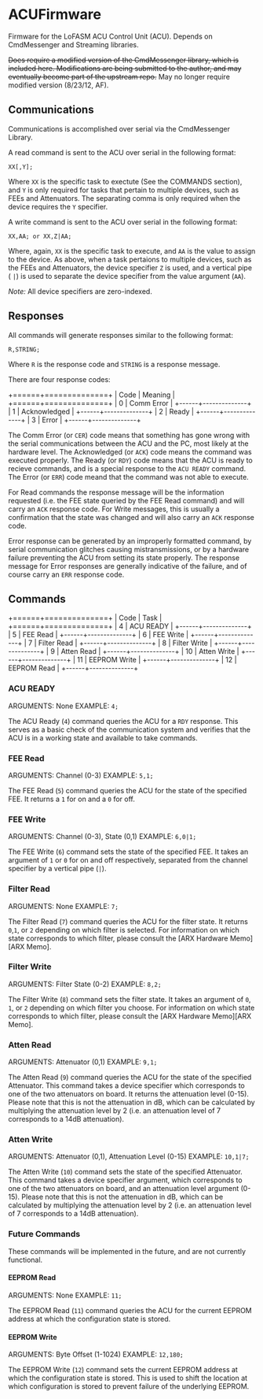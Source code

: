 ACUFirmware
===========

Firmware for the LoFASM ACU Control Unit (ACU). Depends on CmdMessenger and
Streaming libraries.

~~Does require a modified version of the CmdMessenger library, which is included
here. Modifications are being submitted to the author, and may eventually become
part of the upstream repo.~~ 
May no longer require modified version (8/23/12, AF).

Communications
--------------

Communications is accomplished over serial via the CmdMessenger Library.

A read command is sent to the ACU over serial in the following format:

    XX[,Y];

Where `XX` is the specific task to exectute (See the COMMANDS section), and `Y`
is only required for tasks that pertain to multiple devices, such as FEEs and
Attenuators. The separating comma is only required when the device requires the
`Y` specifier.

A write command is sent to the ACU over serial in the following format:

    XX,AA; or XX,Z|AA;

Where, again, `XX` is the specific task to execute, and `AA` is the value to
assign to the device. As above, when a task pertaions to multiple devices, such
as the FEEs and Attenuators, the device specifier `Z` is used, and a vertical
pipe ( `|`) is used to separate the device specifier from the value argument
(`AA`).

*Note:* All device specifiers are zero-indexed.

Responses
---------

All commands will generate responses similar to the following format: 

    R,STRING;

Where `R` is the response code and `STRING` is a response message.

There are four response codes:

+======+==============+
| Code |    Meaning   |
+======+==============+
|  0   |  Comm Error  |
+------+--------------+
|  1   | Acknowledged |
+------+--------------+
|  2   |    Ready     |
+------+--------------+
|  3   |    Error     |
+------+--------------+

The Comm Error (or `CER`) code means that something has gone wrong with the
serial communications between the ACU and the PC, most likely at the hardware
level.  The Acknowledged (or `ACK`) code means the command was executed
properly. The Ready (or `RDY`) code means that the ACU is ready to recieve
commands, and is a special response to the `ACU READY` command. The Error (or
`ERR`) code meand that the command was not able to execute.

For Read commands the response message will be the information requested (i.e.
the FEE state queried by the FEE Read command) and will carry an `ACK` response
code. For Write messages, this is usually a confirmation that the state was
changed and will also carry an `ACK` response code. 

Error response can be generated by an improperly formatted command, by serial
communication glitches causing mistransmissions, or by a hardware failure
preventing the ACU from setting its state properly. The response message for
Error responses are generally indicative of the failure, and of course carry an
`ERR` response code.

Commands
--------


+======+==============+
| Code |     Task     |
+======+==============+
|  4   |  ACU READY   |
+------+--------------+
|  5   |   FEE Read   |
+------+--------------+
|  6   |  FEE Write   |
+------+--------------+
|  7   | Filter Read  |
+------+--------------+
|  8   | Filter Write |
+------+--------------+
|  9   |  Atten Read  |
+------+--------------+
|  10  | Atten Write  |
+------+--------------+
|  11  | EEPROM Write |
+------+--------------+
|  12  | EEPROM Read  |
+------+--------------+

### ACU READY ###
ARGUMENTS: None
EXAMPLE: `4;`

The ACU Ready (`4`) command queries the ACU for a `RDY` response. This serves
as a basic check of the communication system and verifies that the ACU is in a
working state and available to take commands.

### FEE Read ###
ARGUMENTS: Channel (0-3)
EXAMPLE: `5,1;`

The FEE Read (`5`) command queries the ACU for the state of the specified FEE.
It returns a `1` for on and a `0` for off. 

### FEE Write ###
ARGUMENTS: Channel (0-3), State (0,1)
EXAMPLE: `6,0|1;`

The FEE Write (`6`) command sets the state of the specified FEE. It takes an
argument of `1` or `0` for on and off respectively, separated from the channel
specifier by a vertical pipe (`|`).

### Filter Read ###
ARGUMENTS: None
EXAMPLE: `7;`

The Filter Read (`7`) command queries the ACU for the filter state. It returns
`0`,`1`, or `2` depending on which filter is selected. For information on which
state corresponds to which filter, please consult the [ARX Hardware Memo][ARX
Memo]. 

### Filter Write ###
ARGUMENTS: Filter State (0-2)
EXAMPLE: `8,2;`

The Filter Write (`8`) command sets the filter state. It takes an argument of
`0`, `1`, or `2` depending on which filter you choose. For information on which
state corresponds to which filter, please consult the [ARX Hardware Memo][ARX
Memo]. 

### Atten Read ###
ARGUMENTS: Attenuator (0,1)
EXAMPLE: `9,1;`

The Atten Read (`9`) command queries the ACU for the state of the specified
Attenuator. This command takes a device specifier which corresponds to one of
the two attenuators on board. It returns the attenuation level (0-15). Please
note that this is not the attenuation in dB, which can be calculated by
multiplying the attenuation level by 2 (i.e. an attenuation level of 7
corresponds to a 14dB attenuation).

### Atten Write ###
ARGUMENTS: Attenuator (0,1), Attenuation Level (0-15)
EXAMPLE: `10,1|7;`

The Atten Write (`10`) command sets the state of the specified Attenuator. This
command takes a device specifier argument, which corresponds to one of the two
attenuators on board, and an attenuation level argument (0-15). Please note
that this is not the attenuation in dB, which can be calculated by multiplying
the attenuation level by 2 (i.e. an attenuation level of 7 corresponds to a 14dB
attenuation).

### Future Commands ###
These commands will be implemented in the future, and are not currently
functional. 

#### EEPROM Read ####
ARGUMENTS: None
EXAMPLE: `11;`

The EEPROM Read (`11`) command queries the ACU for the current EEPROM address at
which the configuration state is stored. 

#### EEPROM Write ####
ARGUMENTS: Byte Offset (1-1024)
EXAMPLE: `12,180;`

The EEPROM Write (`12`) command sets the current EEPROM address at which the
configuration state is stored. This is used to shift the location at which
configuration is stored to prevent failure of the underlying EEPROM.



